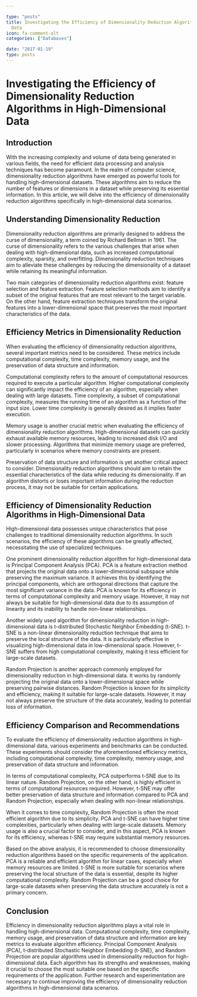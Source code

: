 ```yaml
---

type: "posts"
title: Investigating the Efficiency of Dimensionality Reduction Algorithms in HighDimensional
  Data
icon: fa-comment-alt
categories: ["Databases"]

date: "2017-01-19"
type: posts
---
```





# Investigating the Efficiency of Dimensionality Reduction Algorithms in High-Dimensional Data

## Introduction

With the increasing complexity and volume of data being generated in various fields, the need for efficient data processing and analysis techniques has become paramount. In the realm of computer science, dimensionality reduction algorithms have emerged as powerful tools for handling high-dimensional datasets. These algorithms aim to reduce the number of features or dimensions in a dataset while preserving its essential information. In this article, we will delve into the efficiency of dimensionality reduction algorithms specifically in high-dimensional data scenarios.

## Understanding Dimensionality Reduction

Dimensionality reduction algorithms are primarily designed to address the curse of dimensionality, a term coined by Richard Bellman in 1961. The curse of dimensionality refers to the various challenges that arise when dealing with high-dimensional data, such as increased computational complexity, sparsity, and overfitting. Dimensionality reduction techniques aim to alleviate these challenges by reducing the dimensionality of a dataset while retaining its meaningful information.

Two main categories of dimensionality reduction algorithms exist: feature selection and feature extraction. Feature selection methods aim to identify a subset of the original features that are most relevant to the target variable. On the other hand, feature extraction techniques transform the original features into a lower-dimensional space that preserves the most important characteristics of the data.

## Efficiency Metrics in Dimensionality Reduction

When evaluating the efficiency of dimensionality reduction algorithms, several important metrics need to be considered. These metrics include computational complexity, time complexity, memory usage, and the preservation of data structure and information.

Computational complexity refers to the amount of computational resources required to execute a particular algorithm. Higher computational complexity can significantly impact the efficiency of an algorithm, especially when dealing with large datasets. Time complexity, a subset of computational complexity, measures the running time of an algorithm as a function of the input size. Lower time complexity is generally desired as it implies faster execution.

Memory usage is another crucial metric when evaluating the efficiency of dimensionality reduction algorithms. High-dimensional datasets can quickly exhaust available memory resources, leading to increased disk I/O and slower processing. Algorithms that minimize memory usage are preferred, particularly in scenarios where memory constraints are present.

Preservation of data structure and information is yet another critical aspect to consider. Dimensionality reduction algorithms should aim to retain the essential characteristics of the data while reducing its dimensionality. If an algorithm distorts or loses important information during the reduction process, it may not be suitable for certain applications.

## Efficiency of Dimensionality Reduction Algorithms in High-Dimensional Data

High-dimensional data possesses unique characteristics that pose challenges to traditional dimensionality reduction algorithms. In such scenarios, the efficiency of these algorithms can be greatly affected, necessitating the use of specialized techniques.

One prominent dimensionality reduction algorithm for high-dimensional data is Principal Component Analysis (PCA). PCA is a feature extraction method that projects the original data onto a lower-dimensional subspace while preserving the maximum variance. It achieves this by identifying the principal components, which are orthogonal directions that capture the most significant variance in the data. PCA is known for its efficiency in terms of computational complexity and memory usage. However, it may not always be suitable for high-dimensional data due to its assumption of linearity and its inability to handle non-linear relationships.

Another widely used algorithm for dimensionality reduction in high-dimensional data is t-distributed Stochastic Neighbor Embedding (t-SNE). t-SNE is a non-linear dimensionality reduction technique that aims to preserve the local structure of the data. It is particularly effective in visualizing high-dimensional data in low-dimensional space. However, t-SNE suffers from high computational complexity, making it less efficient for large-scale datasets.

Random Projection is another approach commonly employed for dimensionality reduction in high-dimensional data. It works by randomly projecting the original data onto a lower-dimensional space while preserving pairwise distances. Random Projection is known for its simplicity and efficiency, making it suitable for large-scale datasets. However, it may not always preserve the structure of the data accurately, leading to potential loss of information.

## Efficiency Comparison and Recommendations

To evaluate the efficiency of dimensionality reduction algorithms in high-dimensional data, various experiments and benchmarks can be conducted. These experiments should consider the aforementioned efficiency metrics, including computational complexity, time complexity, memory usage, and preservation of data structure and information.

In terms of computational complexity, PCA outperforms t-SNE due to its linear nature. Random Projection, on the other hand, is highly efficient in terms of computational resources required. However, t-SNE may offer better preservation of data structure and information compared to PCA and Random Projection, especially when dealing with non-linear relationships.

When it comes to time complexity, Random Projection is often the most efficient algorithm due to its simplicity. PCA and t-SNE can have higher time complexities, particularly when dealing with large-scale datasets. Memory usage is also a crucial factor to consider, and in this aspect, PCA is known for its efficiency, whereas t-SNE may require substantial memory resources.

Based on the above analysis, it is recommended to choose dimensionality reduction algorithms based on the specific requirements of the application. PCA is a reliable and efficient algorithm for linear cases, especially when memory resources are limited. t-SNE is more suitable for scenarios where preserving the local structure of the data is essential, despite its higher computational complexity. Random Projection can be a good choice for large-scale datasets when preserving the data structure accurately is not a primary concern.

## Conclusion

Efficiency in dimensionality reduction algorithms plays a vital role in handling high-dimensional data. Computational complexity, time complexity, memory usage, and preservation of data structure and information are key metrics to evaluate algorithm efficiency. Principal Component Analysis (PCA), t-distributed Stochastic Neighbor Embedding (t-SNE), and Random Projection are popular algorithms used in dimensionality reduction for high-dimensional data. Each algorithm has its strengths and weaknesses, making it crucial to choose the most suitable one based on the specific requirements of the application. Further research and experimentation are necessary to continue improving the efficiency of dimensionality reduction algorithms in high-dimensional data scenarios.
